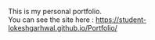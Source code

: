 This is my personal portfolio. <br/>
You can see the site here : https://student-lokeshgarhwal.github.io/Portfolio/
